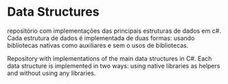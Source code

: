 # Data Structures
repositório com implementações das principais estruturas de dados em c#. Cada estrutura de dados é implementada de duas formas: usando bibliotecas nativas como auxiliares e sem o usos de bibliotecas.


Repository with implementations of the main data structures in C#. Each data structure is implemented in two ways: using native libraries as helpers and without using any libraries.
